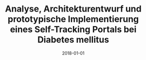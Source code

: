 ---
abstract: ''
authors:
- Rainer Willinger
date: '2018-01-01'
featured: false
links:
- name: Publik
  url: https://publik.tuwien.ac.at/showentry.php?ID=267526&lang=2
publication_types:
- '7'
publishDate: '2018-01-01'
title: Analyse, Architekturentwurf und prototypische Implementierung eines Self-Tracking
  Portals bei Diabetes mellitus
url_pdf: ''
---